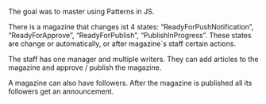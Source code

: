 The goal was to master using Patterns in JS.

There is a magazine that changes ist 4 states: “ReadyForPushNotification”, “ReadyForApprove”, “ReadyForPublish”, “PublishInProgress”.
These states are change or automatically, or after magazine`s staff certain actions.

The staff has one manager and multiple writers. They can add articles to the magazine and approve / publish the magazine.

A magazine can also have followers. After the magazine is published all its followers get an announcement.
